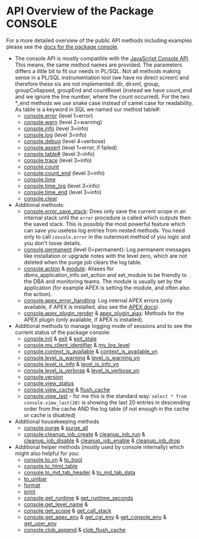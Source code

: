 # API Overview of the Package CONSOLE

For a more detailed overview of the public API methods including examples please
see the [docs for the package console](package-console.md).

- The console API is mostly compatible with the [JavaScript Console
  API](https://developers.google.com/web/tools/chrome-devtools/console/api).
  This means, the same method names are provided. The parameters differs a
  little bit to fit our needs in PL/SQL. Not all methods making sense in a
  PL/SQL instrumentation tool (we have no direct screen) and therefore these six
  are not implemented: dir, dirxml, group, groupCollapsed, groupEnd and
  countReset (instead we have count_end and we ignore the line number, where the
  count occurred). For the two \*_end methods we use snake case instead of camel
  case for readability. As table is a keyword in SQL we named our method table#:
  - [console.error](package-console.md#procedure-error) (level 1=error)
  - [console.warn](package-console.md#procedure-warn) (level 2=warning)
  - [console.info](package-console.md#procedure-info) (level 3=info)
  - [console.log](package-console.md#procedure-log) (level 3=info)
  - [console.debug](package-console.md#procedure-debug) (level 4=verbose)
  - [console.assert](package-console.md#procedure-assert) (level 1=error, if
    failed)
  - [console.table#](package-console.md#procedure-table) (level 3=info)
  - [console.trace](package-console.md#procedure-trace) (level 3=info)
  - [console.count](package-console.md#procedure-count)
  - [console.count_end](package-console.md#procedure-count_end) (level 3=info)
  - [console.time](package-console.md#procedure-time)
  - [console.time_log](package-console.md#procedure-time_log) (level 3=info)
  - [console.time_end](package-console.md#procedure-time_end) (level 3=info)
  - [console.clear](package-console.md#procedure-clear)
- Additional methods:
  - [console.error_save_stack](package-console.md#procedure-error_save_stack):
    Does only save the current scope in an internal stack until the `error`
    procedure is called which outputs then the saved stack. This is possibly the
    most powerful feature which can save you useless log entries from nested
    methods. You need only to call `console.error` in the outermost method of
    you logic and you don't loose details.
  - [console.permanent](package-console.md#procedure-permanent) (level
    0=permanent): Log permanent messages like installation or upgrade notes with
    the level zero, which are not deleted when the purge job clears the log
    table.
  - [console.action](package-console.md#procedure-action) &
    [module](package-console.md#procedure-module): Aliases for
    dbms_application_info.set_action and set_module to be friendly to the DBA
    and monitoring teams. The module is usually set by the application (for
    example APEX is setting the module, and often also the action).
  - [console.apex_error_handling](package-console.md#function-apex_error_handling):
    Log internal APEX errors (only available, if APEX is installed, also see the
    [APEX
    docs](https://docs.oracle.com/en/database/oracle/application-express/20.2/aeapi/Example-of-an-Error-Handling-Function.html#GUID-2CD75881-1A59-4787-B04B-9AAEC14E1A82)).
  - [console.apex_plugin_render](package-console.md#function-apex_plugin_render)
    & [apex_plugin_ajax](package-console.md#function-apex_plugin_ajax): Methods
    for the APEX plugin (only available, if APEX is installed).
- Additional methods to manage logging mode of sessions and to see the current
  status of the package console:
  - [console.init](package-console.md#procedure-init) &
    [exit](package-console.md#procedure-exit) &
    [exit_stale](package-console.md#procedure-exit_stale)
  - [console.my_client_identifier](package-console.md#function-my_client_identifier)
    & [my_log_level](package-console.md#function-my_log_level)
  - [console.context_is_available](package-console.md#function-context_is_available)
    &
    [context_is_available_yn](package-console.md#function-context_is_available_yn)
  - [console.level_is_warning](package-console.md#function-level_is_warning)
    &
    [level_is_warning_yn](package-console.md#function-level_is_warning_yn)
  - [console.level_is_info](package-console.md#function-level_is_info) &
    [level_is_info_yn](package-console.md#function-level_is_info_yn)
  - [console.level_is_verbose](package-console.md#function-level_is_verbose)
    &
    [level_is_verbose_yn](package-console.md#function-level_is_verbose_yn)
  - [console.version](package-console.md#function-version)
  - [console.view_status](package-console.md#function-view_status)
  - [console.view_cache](package-console.md#function-view_cache) &
    [flush_cache](package-console.md#procedure-flush_cache)
  - [console.view_last](package-console.md#function-view_last) - for me this is
    the standard way: `select * from console.view_last(20)` is showing the last
    20 entries in descending order from the cache AND the log table (if not
    enough in the cache or cache is disabled)
- Additional housekeeping methods
  - [console.purge](package-console.md#procedure-purge) &
    [purge_all](package-console.md#procedure-purge_all)
  - [console.cleanup_job_create](package-console.md#procedure-cleanup_job_create)
    & [cleanup_job_run](package-console.md#procedure-cleanup_job_run) &
    [cleanup_job_disable](package-console.md#procedure-cleanup_job_disable) &
    [cleanup_job_enable](package-console.md#procedure-cleanup_job_enable) &
    [cleanup_job_drop](package-console.md#procedure-cleanup_job_drop)
- Additional helper methods (mostly used by console internally) which might also
  helpful for you:
  - [console.to_yn](package-console.md#function-to_yn) &
    [to_bool](package-console.md#function-to_bool)
  - [console.to_html_table](package-console.md#function-to_html_table)
  - [console.to_md_tab_header](package-console.md#function-to_md_tab_header) &
    [to_md_tab_data](package-console.md#function-to_md_tab_data)
  - [to_unibar](package-console.md#function-to_unibar)
  - [format](package-console.md#function-format)
  - [print](package-console.md#procedure-print)
  - [console.get_runtime](package-console.md#function-get_runtime) &
    [get_runtime_seconds](package-console.md#function-get_runtime_seconds)
  - [console.get_level_name](package-console.md#function-get_level_name) &
  - [console.get_scope](package-console.md#function-get_scope) &
    [get_call_stack](package-console.md#function-get_call_stack)
  - [console.get_apex_env](package-console.md#function-get_apex_env) &
    [get_cgi_env](package-console.md#function-get_cgi_env) &
    [get_console_env](package-console.md#function-get_console_env) &
    [get_user_env](package-console.md#function-get_user_env)
  - [console.clob_append](package-console.md#procedure-clob_append) &
    [clob_flush_cache](package-console.md#procedure-clob_flush_cache)
